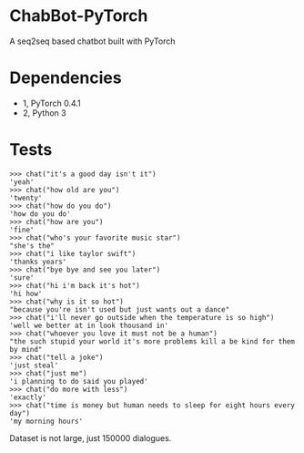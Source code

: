 # ChabBot-PyTorch
A seq2seq based chatbot built with PyTorch
# Dependencies
* 1, PyTorch 0.4.1
* 2, Python 3

# Tests
```
>>> chat("it's a good day isn't it")
'yeah'
>>> chat("how old are you")
'twenty'
>>> chat("how do you do")
'how do you do'
>>> chat("how are you")
'fine'
>>> chat("who's your favorite music star")
"she's the"
>>> chat("i like taylor swift")
'thanks years'
>>> chat("bye bye and see you later")
'sure'
>>> chat("hi i'm back it's hot")
'hi how'
>>> chat("why is it so hot")
"because you're isn't used but just wants out a dance"
>>> chat("i'll never go outside when the temperature is so high")
'well we better at in look thousand in'
>>> chat("whoever you love it must not be a human")
"the such stupid your world it's more problems kill a be kind for them by mind"
>>> chat("tell a joke")
'just steal'
>>> chat("just me")
'i planning to do said you played'
>>> chat("do more with less")
'exactly'
>>> chat("time is money but human needs to sleep for eight hours every day")
'my morning hours'
```


Dataset is not large, just 150000 dialogues.

